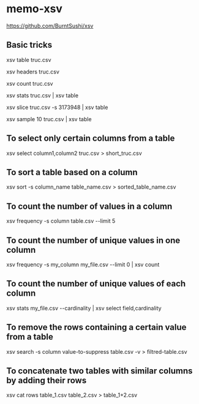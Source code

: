 # memo-xsv

https://github.com/BurntSushi/xsv

## Basic tricks

xsv table truc.csv

xsv headers truc.csv

xsv count truc.csv

xsv stats truc.csv | xsv table

xsv slice truc.csv -s 3173948 | xsv table

xsv sample 10 truc.csv | xsv table

## To select only certain columns from a table

xsv select column1,column2 truc.csv > short_truc.csv

## To sort a table based on a column

xsv sort -s column_name table_name.csv > sorted_table_name.csv

## To count the number of values in a column

xsv frequency -s column table.csv --limit 5

## To count the number of unique values in one column

xsv frequency -s my_column my_file.csv --limit 0 | xsv count 

## To count the number of unique values of each column

xsv stats my_file.csv --cardinality | xsv select field,cardinality

## To remove the rows containing a certain value from a table

xsv search -s column value-to-suppress table.csv -v > filtred-table.csv

## To concatenate two tables with similar columns by adding their rows

xsv cat rows table_1.csv table_2.csv > table_1+2.csv

